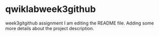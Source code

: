 # qwiklabweek3github
week3gitgithub assignment
I am editing the README file. Adding some more details about the project description.
